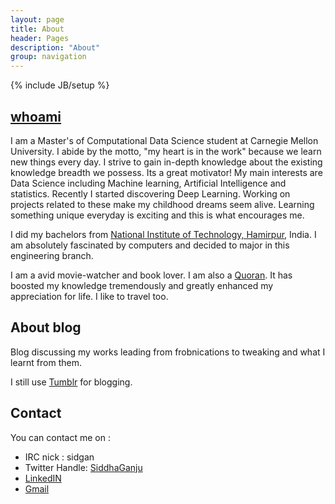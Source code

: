 ```yaml
---
layout: page
title: About
header: Pages
description: "About"
group: navigation
---
```

{% include JB/setup %}


## [whoami](http://about.me/siddha.ganju) 

I am a Master's of Computational Data Science student at Carnegie Mellon University. I abide by the motto, "my heart is in the work" because we learn new things every day. I strive to gain in-depth knowledge about the existing knowledge breadth we possess. Its a great motivator! My main interests are Data Science including Machine learning, Artificial Intelligence and statistics. Recently I started discovering Deep Learning. Working on projects related to these make my childhood dreams seem alive. Learning something unique everyday is exciting and this is what encourages me. 

I did my bachelors from [National Institute of Technology, Hamirpur](http://nith.ac.in/), India. I am absolutely fascinated by computers and decided to major in this engineering branch. 

I am a avid movie-watcher and book lover. I am also a [Quoran](http://www.quora.com/). It has boosted my knowledge tremendously and greatly enhanced my appreciation for life. I like to travel too. 


## About blog 

Blog discussing my works leading from frobnications to tweaking and what I learnt from them.

I still use [Tumblr](http://sidgan.tumblr.com/) for blogging.


## Contact

You can contact me on :

- IRC nick : sidgan 
- Twitter Handle: [SiddhaGanju](http://www.twitter.com/SiddhaGanju) 
- [LinkedIN](https://www.linkedin.com/pub/sidgan)
- [Gmail](mailto:siddhaganju@gmail.com)


